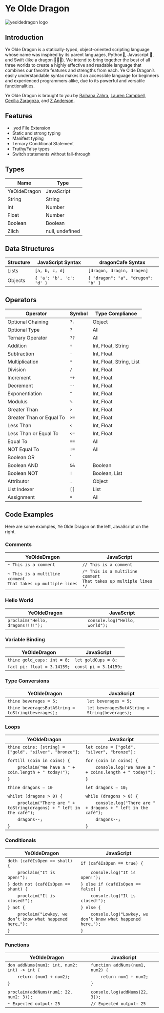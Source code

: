 # Ye Olde Dragon
![yeoldedragon logo](https://github.com/user-attachments/assets/be4fe9d4-519c-436d-a95d-711c9753c783)

## Introduction 
Ye Olde Dragon is a statically-typed, object-oriented scripting language whose name was inspired by its parent languages, Python🐉, Javascript 📜, and Swift (like a dragon 🏃‍♂️💨). We intend to bring together the best of all three worlds to create a highly effective and readable language that combines our favorite features and strengths from each. Ye Olde Dragon’s easily understandable syntax makes it an accessible language for beginners and experienced programmers alike, due to its powerful and versatile functionalities.

Ye Olde Dragon is brought to you by [Raihana Zahra](https://github.com/raihanaza), [Lauren Campbell](https://github.com/laurenindira), [Cecilia Zaragoza](https://github.com/ceciliazaragoza), and [Z Anderson](https://github.com/alexanderson22). 

## Features
- .yod File Extension
- Static and strong typing
- Manifest typing 
- Ternary Conditional Statement
- Truthy/Falsy types
- Switch statements without fall-through


## Types
| Name          | Type           |
|--------------|-----------------|
| YeOldeDragon | JavaScript      |
| String       | String          |
| Int          | Number          |
| Float        | Number          |
| Boolean      | Boolean         |
| Zilch        | null, undefined |


## Data Structures
| Structure  | JavaScript Syntax       | dragonCafe Syntax                  |
|------------|------------------------|-------------------------------------|
| Lists      | `[a, b, c, d]`          | `[dragon, dragin, dragen]`         |
| Objects    | `{ 'a': 'b', 'c': 'd' }` | `{ "dragon": "a", "drugon": "b" }` |


## Operators
| Operator                 | Symbol  | Type Compliance                   |
|--------------------------|--------|-----------------------------------|
| Optional Chaining        | `?.`   | Object                            |
| Optional Type            | `?`    | All                               |
| Ternary Operator         | `??`   | All                               |
| Addition                 | `+`    | Int, Float, String                |
| Subtraction              | `-`    | Int, Float                        |
| Multiplication           | `*`    | Int, Float, String, List          |
| Division                 | `/`    | Int, Float                        |
| Increment                | `++`   | Int, Float                        |
| Decrement                | `--`   | Int, Float                        |
| Exponentiation           | `^`    | Int, Float                        |
| Modulus                  | `%`    | Int, Float                        |
| Greater Than             | `>`    | Int, Float                        |
| Greater Than or Equal To | `>=`   | Int, Float                        |
| Less Than                | `<`    | Int, Float                        |
| Less Than or Equal To    | `<=`   | Int, Float                        |
| Equal To                 | `==`   | All                               |
| NOT Equal To             | `!=`   | All                               |
| Boolean OR               | `||`   | Boolean                           |
| Boolean AND              | `&&`   | Boolean                           |
| Boolean NOT              | `!`    | Boolean, List                     |
| Attributor               | `.`    | Object                            |
| List Indexer             | `[]`   | List                              |
| Assignment               | `=`    | All                               |

## Code Examples
Here are some examples, Ye Olde Dragon on the left, JavaScript on the right.

### Comments
| YeOldeDragon   | JavaScript                   |
|---------------|------------------------------|
| `~ This is a comment` | `// This is a comment` |
| `~ This is a multiline comment` <br> `That takes up multiple lines` | `/* This is a multiline comment` <br> `That takes up multiple lines */` |


### Hello World
| YeOldeDragon                           | JavaScript                      |
|----------------------------------------|--------------------------------|
| `proclaim("Hello, dragons!!!!");`     | `console.log("Hello, world");` |


### Variable Binding
| YeOldeDragon                           | JavaScript                     |
|----------------------------------------|--------------------------------|
| `thine gold_cups: int = 8;`           | `let goldCups = 8;`           |
| `fact pi: float = 3.14159;`           | `const pi = 3.14159;`         |


### Type Conversions 
| YeOldeDragon                                      | JavaScript                               |
|--------------------------------------------------|------------------------------------------|
| `thine beverages = 5;`                           | `let beverages = 5;`                     |
| `thine beveragesButAString = toString(beverages);` | `let beveragesButAString = String(beverages);` |


### Loops
| YeOldeDragon                                              | JavaScript                                             |
|----------------------------------------------------------|--------------------------------------------------------|
| `thine coins: [string] = ["gold", "silver", "bronze"];`  | `let coins = ["gold", "silver", "bronze"];`           |
|                                                          |                                                        |
| `fortill (coin in coins) {`                              | `for (coin in coins) {`                                |
| `    proclaim("We have a " + coin.length + " today!");`  | `    console.log("We have a " + coins.length + " today!");` |
| `}`                                                      | `}`                                                    |
|                                                          |                                                        |
| `thine dragons = 10`                                     | `let dragons = 10;`                                    |
|                                                          |                                                        |
| `whilst (dragons > 0) {`                                 | `while (dragons > 0) {`                                |
| `    proclaim("There are " + toString(dragons) + " left in the café");` | `    console.log("There are " + dragons + " left in the café");` |
| `    dragons--;`                                         | `    dragons--;`                                       |
| `}`                                                      | `}`                                                    |

### Conditionals
| YeOldeDragon                                          | JavaScript                                         |
|------------------------------------------------------|--------------------------------------------------|
| `doth (caféIsOpen == shall) {`                       | `if (caféIsOpen == true) {`                     |
| `    proclaim("It is open!");`                       | `    console.log("It is open!");`               |
| `} doth not (caféIsOpen == shant) {`                 | `} else if (caféIsOpen == false) {`             |
| `    proclaim("It is closed!");`                     | `    console.log("It is closed!");`             |
| `} not {`                                           | `} else {`                                      |
| `    proclaim("Lowkey, we don’t know what happened here…");` | `    console.log("Lowkey, we don’t know what happened here…");` |
| `}`                                                 | `}`                                              |


### Functions
| YeOldeDragon                                              | JavaScript                                     |
|----------------------------------------------------------|----------------------------------------------|
| `don addNums(num1: int, num2: int) -> int {`             | `function addNums(num1, num2) {`             |
| `    return (num1 + num2);`                              | `    return num1 + num2;`                    |
| `}`                                                      | `}`                                          |
|                                                          |                                              |
| `proclaim(addNums(num1: 22, num2: 3));`                  | `console.log(addNums(22, 3));`               |
| `~ Expected output: 25`                                  | `// Expected output: 25`                     |


